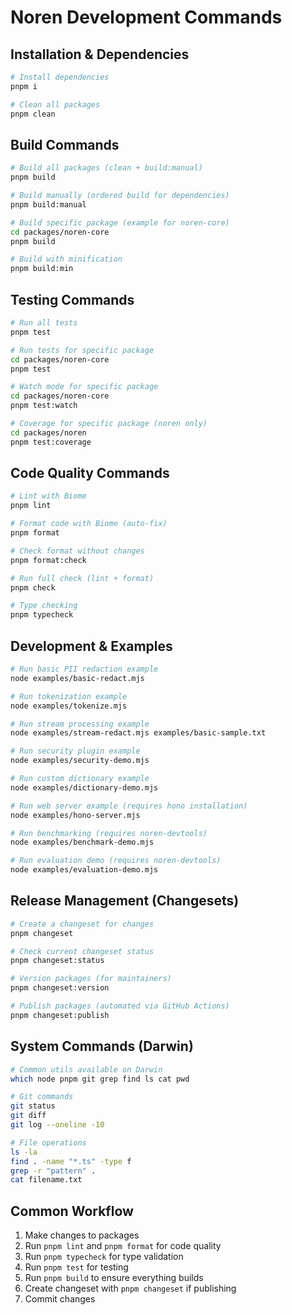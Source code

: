 # Noren Development Commands

## Installation & Dependencies
```bash
# Install dependencies
pnpm i

# Clean all packages
pnpm clean
```

## Build Commands
```bash
# Build all packages (clean + build:manual)
pnpm build

# Build manually (ordered build for dependencies)
pnpm build:manual

# Build specific package (example for noren-core)
cd packages/noren-core
pnpm build

# Build with minification
pnpm build:min
```

## Testing Commands
```bash
# Run all tests
pnpm test

# Run tests for specific package
cd packages/noren-core
pnpm test

# Watch mode for specific package
cd packages/noren-core
pnpm test:watch

# Coverage for specific package (noren only)
cd packages/noren
pnpm test:coverage
```

## Code Quality Commands
```bash
# Lint with Biome
pnpm lint

# Format code with Biome (auto-fix)
pnpm format

# Check format without changes
pnpm format:check

# Run full check (lint + format)
pnpm check

# Type checking
pnpm typecheck
```

## Development & Examples
```bash
# Run basic PII redaction example
node examples/basic-redact.mjs

# Run tokenization example
node examples/tokenize.mjs

# Run stream processing example
node examples/stream-redact.mjs examples/basic-sample.txt

# Run security plugin example
node examples/security-demo.mjs

# Run custom dictionary example
node examples/dictionary-demo.mjs

# Run web server example (requires hono installation)
node examples/hono-server.mjs

# Run benchmarking (requires noren-devtools)
node examples/benchmark-demo.mjs

# Run evaluation demo (requires noren-devtools)
node examples/evaluation-demo.mjs
```

## Release Management (Changesets)
```bash
# Create a changeset for changes
pnpm changeset

# Check current changeset status
pnpm changeset:status

# Version packages (for maintainers)
pnpm changeset:version

# Publish packages (automated via GitHub Actions)
pnpm changeset:publish
```

## System Commands (Darwin)
```bash
# Common utils available on Darwin
which node pnpm git grep find ls cat pwd

# Git commands
git status
git diff
git log --oneline -10

# File operations
ls -la
find . -name "*.ts" -type f
grep -r "pattern" .
cat filename.txt
```

## Common Workflow
1. Make changes to packages
2. Run `pnpm lint` and `pnpm format` for code quality
3. Run `pnpm typecheck` for type validation
4. Run `pnpm test` for testing
5. Run `pnpm build` to ensure everything builds
6. Create changeset with `pnpm changeset` if publishing
7. Commit changes